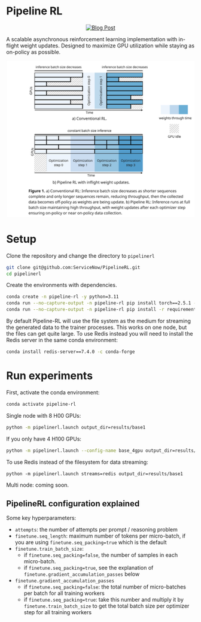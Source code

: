 Pipeline RL
=================

<p align="center">
  <a href="https://huggingface.co/blog/ServiceNow/pipelinerl/" target="_blank">
    <img src="https://img.shields.io/badge/📝%20Blog%20Post-4B32C3?style=for-the-badge" alt="Blog Post" width="200">
  </a>
</p>

A scalable asynchronous reinforcement learning implementation with in-flight weight updates. Designed to maximize GPU utilization while staying as on-policy as possible.

<p align="center">
    <img src="figure1.jpg" alt="Pipeline-RL Architecture" width="600">
</p>

# Setup

Clone the repository and change the directory to `pipelinerl`
```bash
git clone git@github.com:ServiceNow/PipelineRL.git
cd pipelinerl
```

Create the environments with dependencies.
```bash
conda create -n pipeline-rl -y python=3.11
conda run --no-capture-output -n pipeline-rl pip install torch==2.5.1 --index-url https://download.pytorch.org/whl/cu121 
conda run --no-capture-output -n pipeline-rl pip install -r requirements.txt --no-build-isolation
```

By default Pipeline-RL will use the file system as the medium for streaming the generated data to the trainer processes. This works on one node, but the files can get quite large. To use Redis instead you will need to install the Redis server in the same conda environment:
```bash
conda install redis-server==7.4.0 -c conda-forge 
```

# Run experiments

First, activate the conda environment:
```bash
conda activate pipeline-rl
```

Single node with 8 H00 GPUs:

```bash
python -m pipelinerl.launch output_dir=results/base1
```

If you only have 4 H100 GPUs:
```bash
python -m pipelinerl.launch --config-name base_4gpu output_dir=results/base1 
```

To use Redis instead of the filesystem for data streaming:
```
python -m pipelinerl.launch streams=redis output_dir=results/base1
```

Multi node: coming soon.

## PipelineRL configuration explained

Some key hyperparameters:
- `attempts`: the number of attempts per prompt / reasoning problem
- `finetune.seq_length`: maximum number of tokens per micro-batch, if you are using `finetune.seq_packing=true` which is the default
- `finetune.train_batch_size`: 
    - if `finetune.seq_packing=false`, the number of samples in each micro-batch.
    - if `finetune.seq_packing=true`, see the explanation of `finetune.gradient_accumulation_passes` below
- `finetune.gradient_accumulation_passes`
    -  if `finetune.seq_packing=false`: the total number of micro-batches per batch for all training workers
    -  if `finetune.seq_packing=true`: take this number and multiply it by `finetune.train_batch_size` to get the total batch size per optimizer step for all training workers 
